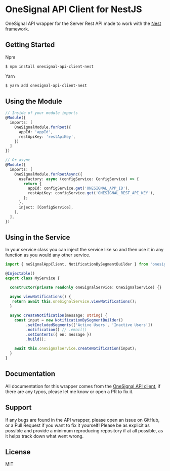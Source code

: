 # OneSignal API Client for NestJS

OneSignal API wrapper for the Server Rest API made to work with the [Nest]((https://github.com/nestjs/nest)) framework.

## Getting Started

Npm 
```sh
$ npm install onesignal-api-client-nest
```
Yarn
```sh
$ yarn add onesignal-api-client-nest
```

## Using the Module

```typescript
// Inside of your module imports
@Module({
  imports: [
    OneSignalModule.forRoot({
      appId: 'appId',
      restApiKey: 'restApiKey',
    })
  ]
})

// Or async
@Module({
  imports: [
    OneSignalModule.forRootAsync({
      useFactory: async (configService: ConfigService) => {
        return {
          appId: configService.get('ONESIGNAL_APP_ID'),
          restApiKey: configService.get('ONESIGNAL_REST_API_KEY'),
        };
      },
      inject: [ConfigService],
    ),
  ],
})
```

## Using in the Service

In your service class you can inject the service like so and then use it in any function as you would any other service.

```typescript
import { neSignalAppClient, NotificationBySegmentBuilder } from 'onesignal-api-client-core';

@Injectable()
export class MyService {

  constructor(private readonly oneSignalService: OneSignalService) {}

  async viewNotifications() {
   return await this.oneSignalService.viewNotifications();
  }
  
  async createNotification(message: string) {
    const input = new NotificationBySegmentBuilder()
         .setIncludedSegments(['Active Users', 'Inactive Users'])
         .notification() // .email()
         .setContents({ en: message })
         .build();
      
    await this.oneSignalService.createNotification(input);
  }
}
```

## Documentation
All documentation for this wrapper comes from the [OneSignal API client](https://github.com/kvandake/onesignal), if there are any typos, please let me know or open a PR to fix it.

## Support
If any bugs are found in the API wrapper, please open an issue on GitHub, or a Pull Request if you want to fix it yourself!
Please be as explicit as possible and provide a minimum reproducing repository if at all possible, as it helps track down what went wrong.

## License
MIT
